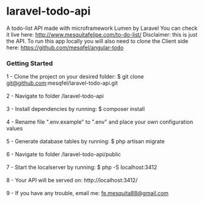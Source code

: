 # laravel-todo-api
A todo-list API made with microframework Lumen by Laravel
You can check it live here: http://www.mesquitafelipe.com/to-do-list/
Disclaimer: this is just the API. To run this app locally you will also need to clone the Client side here: https://github.com/mesqfel/angular-todo

### Getting Started

1 - Clone the project on your desired folder: $ git clone git@github.com:mesqfel/laravel-todo-api.git<br><br>
2 - Navigate to folder /laravel-todo-api<br><br>
3 - Install dependencies by running: $ composer install<br><br>
4 - Rename file ".env.example" to ".env" and place your own configuration values<br><br>
5 - Generate database tables by running: $ php artisan migrate<br><br>
6 - Navigate to folder /laravel-todo-api/public<br><br>
7 - Start the localserver by running: $ php -S localhost:3412<br><br>
8 - Your API will be served on: http://localhost:3412/<br><br>
9 - If you have any trouble, email me: fe.mesquita88@gmail.com<br>
